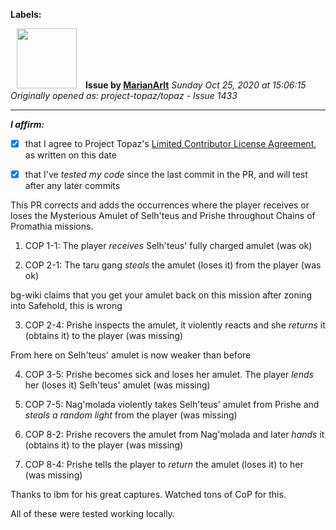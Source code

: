 **Labels:**



<a href="https://github.com/MarianArlt"><img src="https://avatars3.githubusercontent.com/u/1492317?v=4" width="96" height="96" hspace="10"></img></a> **Issue by [MarianArlt](https://github.com/MarianArlt)**
_Sunday Oct 25, 2020 at 15:06:15_
_Originally opened as: project-topaz/topaz - Issue 1433_

----

<!-- place 'x' mark between square [] brackets to affirm: -->
**_I affirm:_**
- [x] that I agree to Project Topaz's [Limited Contributor License Agreement](http://project-topaz.com/blob/release/CONTRIBUTOR_AGREEMENT.md), as written on this date
- [x] that I've _tested my code_ since the last commit in the PR, and will test after any later commits

This PR corrects and adds the occurrences where the player receives or loses the Mysterious Amulet of Selh'teus and Prishe throughout Chains of Promathia missions.

1. COP 1-1: The player *receives* Selh'teus' fully charged amulet (was ok)
2. COP 2-1: The taru gang *steals* the amulet (loses it) from the player (was ok)
bg-wiki claims that you get your amulet back on this mission after zoning into Safehold, this is wrong
3. COP 2-4: Prishe inspects the amulet, it violently reacts and she *returns* it (obtains it) to the player (was missing)
From here on Selh'teus' amulet is now weaker than before
4. COP 3-5: Prishe becomes sick and loses her amulet. The player *lends* her (loses it) Selh'teus' amulet (was missing)
5. COP 7-5: Nag'molada violently takes Selh'teus' amulet from Prishe and *steals a random light* from the player (was missing)
6. COP 8-2: Prishe recovers the amulet from Nag'molada and later *hands* it (obtains it) to the player (was missing)
7. COP 8-4: Prishe tells the player to *return* the amulet (loses it) to her (was missing)

Thanks to ibm for his great captures. Watched tons of CoP for this.
All of these were tested working locally.
